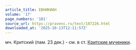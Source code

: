 ```yaml
---
article_title: ЕВНИКИАН
volume: '17'
page_numbers: '181'
source_url: https://pravenc.ru/text/187226.html
downloaded_at: '2025-10-13T12:11:57Z'
---
```


мч. Критский (пам. 23 дек.) - см. в ст. [Критские мученики](<https://pravenc.ru/text/Критские мученики.html>).

